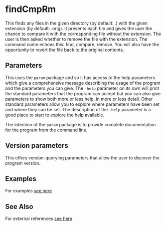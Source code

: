 <!-- Created by mkdoc DO NOT EDIT. -->

# findCmpRm

This finds any files in the given directory \(by default: \.\) with the given
extension \(by default: \.orig\)\. It presents each file and gives the user the
chance to compare it with the corresponding file without the extension\. The
user is then asked whether to remove the file with the extension\. The command
name echoes this: find, compare, remove\. You will also have the opportunity to
revert the file back to the original contents\.



<!-- This file is inserted into markdown files generated by mkdoc -->
<!-- if the program being documented depends on this module       -->
<!-- ============================================================ -->
<!-- See github.com/nickwells/utilities/mkdoc                     -->
## Parameters

This uses the `param` package and so it has access to the help parameters
which give a comprehensive message describing the usage of the program and
the parameters you can give. The `-help` parameter on its own will print the
standard parameters that the program can accept but you can also give
parameters to show both more or less help, in more or less detail. Other
standard parameters allow you to explore where parameters have been set and
where they can be set. The description of the `-help` parameter is a good
place to start to explore the help available.

The intention of the `param` package is to provide complete documentation
for the program from the command line.


<!-- This file is inserted into markdown files generated by mkdoc -->
<!-- if the program being documented depends on this module       -->
<!-- ============================================================ -->
<!-- See github.com/nickwells/utilities/mkdoc                     -->
## Version parameters

This offers version-querying parameters that allow the user to discover the
program version.


## Examples
For examples [see here](_findCmpRm.EXAMPLES.md)


## See Also
For external references [see here](_findCmpRm.REFERENCES.md)
